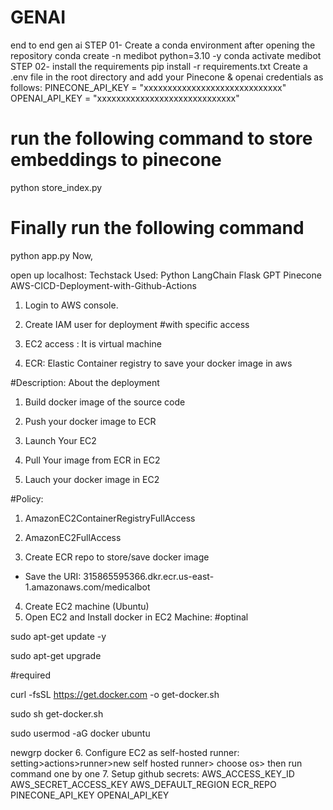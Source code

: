 # GENAI
end to end gen ai
STEP 01- Create a conda environment after opening the repository
conda create -n medibot python=3.10 -y
conda activate medibot
STEP 02- install the requirements
pip install -r requirements.txt
Create a .env file in the root directory and add your Pinecone & openai credentials as follows:
PINECONE_API_KEY = "xxxxxxxxxxxxxxxxxxxxxxxxxxxxx"
OPENAI_API_KEY = "xxxxxxxxxxxxxxxxxxxxxxxxxxxxx"
# run the following command to store embeddings to pinecone
python store_index.py
# Finally run the following command
python app.py
Now,

open up localhost:
Techstack Used:
Python
LangChain
Flask
GPT
Pinecone
AWS-CICD-Deployment-with-Github-Actions
1. Login to AWS console.
2. Create IAM user for deployment
#with specific access

1. EC2 access : It is virtual machine

2. ECR: Elastic Container registry to save your docker image in aws


#Description: About the deployment

1. Build docker image of the source code

2. Push your docker image to ECR

3. Launch Your EC2 

4. Pull Your image from ECR in EC2

5. Lauch your docker image in EC2

#Policy:

1. AmazonEC2ContainerRegistryFullAccess

2. AmazonEC2FullAccess
3. Create ECR repo to store/save docker image
- Save the URI: 315865595366.dkr.ecr.us-east-1.amazonaws.com/medicalbot
4. Create EC2 machine (Ubuntu)
5. Open EC2 and Install docker in EC2 Machine:
#optinal

sudo apt-get update -y

sudo apt-get upgrade

#required

curl -fsSL https://get.docker.com -o get-docker.sh

sudo sh get-docker.sh

sudo usermod -aG docker ubuntu

newgrp docker
6. Configure EC2 as self-hosted runner:
setting>actions>runner>new self hosted runner> choose os> then run command one by one
7. Setup github secrets:
AWS_ACCESS_KEY_ID
AWS_SECRET_ACCESS_KEY
AWS_DEFAULT_REGION
ECR_REPO
PINECONE_API_KEY
OPENAI_API_KEY
